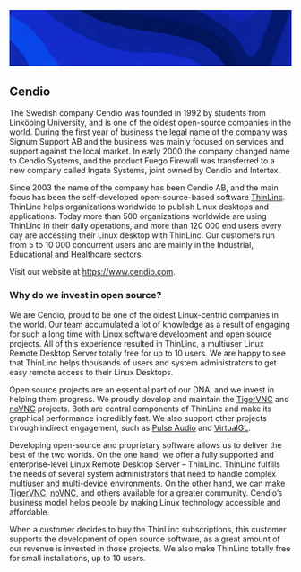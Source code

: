 ![Decorative blue pattern](https://github.com/cendio/.github/raw/main/profile/pattern-blue.jpg)

## Cendio

The Swedish company Cendio was founded in 1992 by students from Linköping University, and is one of the oldest open-source companies in the world. During the first year of business the legal name of the company was Signum Support AB and the business was mainly focused on services and support against the local market. In early 2000 the company changed name to Cendio Systems, and the product Fuego Firewall was transferred to a new company called Ingate Systems, joint owned by Cendio and Intertex.

Since 2003 the name of the company has been Cendio AB, and the main focus has been the self-developed open-source-based software [ThinLinc](https://www.cendio.com/thinlinc/what-is-thinlinc/). ThinLinc helps organizations worldwide to publish Linux desktops and applications. Today more than 500 organizations worldwide are using ThinLinc in their daily operations, and more than 120 000 end users every day are accessing their Linux desktop with ThinLinc. Our customers run from 5 to 10 000 concurrent users and are mainly in the Industrial, Educational and Healthcare sectors.

Visit our website at https://www.cendio.com.

### Why do we invest in open source?

We are Cendio, proud to be one of the oldest Linux-centric companies in the world. Our team accumulated a lot of knowledge as a result of engaging for such a long time with Linux software development and open source projects. All of this experience resulted in ThinLinc, a multiuser Linux Remote Desktop Server totally free for up to 10 users. We are happy to see that ThinLinc helps thousands of users and system administrators to get easy remote access to their Linux Desktops.

Open source projects are an essential part of our DNA, and we invest in helping them progress. We proudly develop and maintain the [TigerVNC](https://github.com/tigervnc) and [noVNC](https://github.com/novnc) projects. Both are central components of ThinLinc and make its graphical performance incredibly fast. We also support other projects through indirect engagement, such as [Pulse Audio](https://gitlab.freedesktop.org/pulseaudio/pulseaudio) and [VirtualGL](https://github.com/VirtualGL/virtualgl).

Developing open-source and proprietary software allows us to deliver the best of the two worlds. On the one hand, we offer a fully supported and enterprise-level Linux Remote Desktop Server – ThinLinc. ThinLinc fulfills the needs of several system administrators that need to handle complex multiuser and multi-device environments. On the other hand, we can make [TigerVNC](https://github.com/tigervnc), [noVNC](https://github.com/novnc), and others available for a greater community. Cendio’s business model helps people by making Linux technology accessible and affordable.

When a customer decides to buy the ThinLinc subscriptions, this customer supports the development of open source software, as a great amount of our revenue is invested in those projects. We also make ThinLinc totally free for small installations, up to 10 users.
